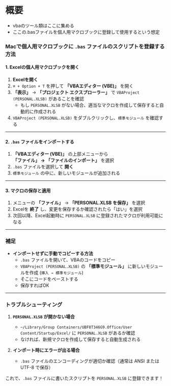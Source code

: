 # 概要

- vbaのツール類はここに集める
- ここの.basファイルを個人用マクロブックに登録して使用するという想定

### **Macで個人用マクロブックに `.bas` ファイルのスクリプトを登録する方法**

#### **1. Excelの個人用マクロブックを開く**
1. **Excelを開く**
2. `⌘ + Option + T` を押して **「VBAエディター (VBE)」** を開く
3. **「表示」** → **「プロジェクト エクスプローラー」** で `VBAProject (PERSONAL.XLSB)` があることを確認  
   - もし `PERSONAL.XLSB` がない場合、適当なマクロを作成して保存すると自動的に作成される
4. `VBAProject (PERSONAL.XLSB)` をダブルクリックし、`標準モジュール` を確認する

---

#### **2. `.bas` ファイルをインポートする**
1. **「VBAエディター (VBE)」** の上部メニューから  
   **「ファイル」 → 「ファイルのインポート」** を選択
2. `.bas` ファイルを選択して **開く**
3. `標準モジュール` の中に、新しいモジュールが追加される

---

#### **3. マクロの保存と適用**
1. メニューの **「ファイル」** → **「PERSONAL.XLSB を保存」** を選択
2. Excelを **終了** し、変更を保存するか確認されたら「はい」を選択
3. 次回以降、Excel起動時に `PERSONAL.XLSB` に登録されたマクロが利用可能になる

---

### **補足**
- **インポートせずに手動でコピーする方法**
  - `.bas` ファイルを開いて、VBAのコードをコピー
  - `VBAProject (PERSONAL.XLSB)` の **「標準モジュール」** に新しいモジュールを作成 (`挿入 → 標準モジュール`)
  - そこにコードをペーストする
  - 保存すればOK

---

### **トラブルシューティング**
1. **`PERSONAL.XLSB` が開かない場合**
   - `~/Library/Group Containers/UBF8T346G9.Office/User Content/Startup/Excel/` に `PERSONAL.XLSB` があるか確認
   - なければ、新規マクロを作成して保存すると自動生成される

2. **インポート時にエラーが出る場合**
   - `.bas` ファイルのエンコーディングが適切か確認（通常は ANSI または UTF-8 で保存）

これで、`.bas` ファイルに書いたスクリプトを `PERSONAL.XLSB` に登録できます！
